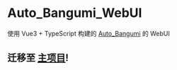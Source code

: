# Auto_Bangumi_WebUI

使用 Vue3 + TypeScript 构建的 [Auto_Bangumi](https://github.com/EstrellaXD/Auto_Bangumi) 的 WebUI

## 迁移至 [主项目](https://github.com/EstrellaXD/Auto_Bangumi)!
